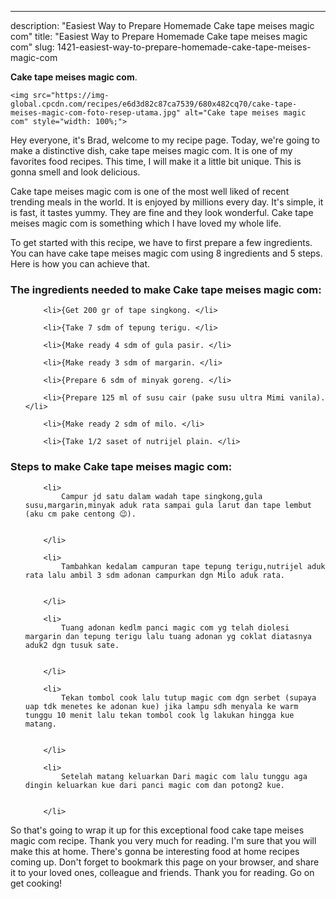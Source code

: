 ---
description: "Easiest Way to Prepare Homemade Cake tape meises magic com"
title: "Easiest Way to Prepare Homemade Cake tape meises magic com"
slug: 1421-easiest-way-to-prepare-homemade-cake-tape-meises-magic-com

<p>
	<strong>Cake tape meises magic com</strong>. 
	
</p>
<p>
	
	<img src="https://img-global.cpcdn.com/recipes/e6d3d82c87ca7539/680x482cq70/cake-tape-meises-magic-com-foto-resep-utama.jpg" alt="Cake tape meises magic com" style="width: 100%;">
	
	
</p>
<p>
	Hey everyone, it's Brad, welcome to my recipe page. Today, we're going to make a distinctive dish, cake tape meises magic com. It is one of my favorites food recipes. This time, I will make it a little bit unique. This is gonna smell and look delicious.
</p>
	
<p>
	
</p>
<p>
	Cake tape meises magic com is one of the most well liked of recent trending meals in the world. It is enjoyed by millions every day. It's simple, it is fast, it tastes yummy. They are fine and they look wonderful. Cake tape meises magic com is something which I have loved my whole life.
</p>

<p>
To get started with this recipe, we have to first prepare a few ingredients. You can have cake tape meises magic com using 8 ingredients and 5 steps. Here is how you can achieve that.
</p>

<h3>The ingredients needed to make Cake tape meises magic com:</h3>

<ol>
	
		<li>{Get 200 gr of tape singkong. </li>
	
		<li>{Take 7 sdm of tepung terigu. </li>
	
		<li>{Make ready 4 sdm of gula pasir. </li>
	
		<li>{Make ready 3 sdm of margarin. </li>
	
		<li>{Prepare 6 sdm of minyak goreng. </li>
	
		<li>{Prepare 125 ml of susu cair (pake susu ultra Mimi vanila). </li>
	
		<li>{Make ready 2 sdm of milo. </li>
	
		<li>{Take 1/2 saset of nutrijel plain. </li>
	
</ol>
<p>
	
</p>

<h3>Steps to make Cake tape meises magic com:</h3>

<ol>
	
		<li>
			Campur jd satu dalam wadah tape singkong,gula susu,margarin,minyak aduk rata sampai gula larut dan tape lembut (aku cm pake centong 😉).
			
			
		</li>
	
		<li>
			Tambahkan kedalam campuran tape tepung terigu,nutrijel aduk rata lalu ambil 3 sdm adonan campurkan dgn Milo aduk rata.
			
			
		</li>
	
		<li>
			Tuang adonan kedlm panci magic com yg telah diolesi margarin dan tepung terigu lalu tuang adonan yg coklat diatasnya aduk2 dgn tusuk sate.
			
			
		</li>
	
		<li>
			Tekan tombol cook lalu tutup magic com dgn serbet (supaya uap tdk menetes ke adonan kue) jika lampu sdh menyala ke warm tunggu 10 menit lalu tekan tombol cook lg lakukan hingga kue matang.
			
			
		</li>
	
		<li>
			Setelah matang keluarkan Dari magic com lalu tunggu aga dingin keluarkan kue dari panci magic com dan potong2 kue.
			
			
		</li>
	
</ol>

<p>
	
</p>

<p>
	So that's going to wrap it up for this exceptional food cake tape meises magic com recipe. Thank you very much for reading. I'm sure that you will make this at home. There's gonna be interesting food at home recipes coming up. Don't forget to bookmark this page on your browser, and share it to your loved ones, colleague and friends. Thank you for reading. Go on get cooking!
</p>
